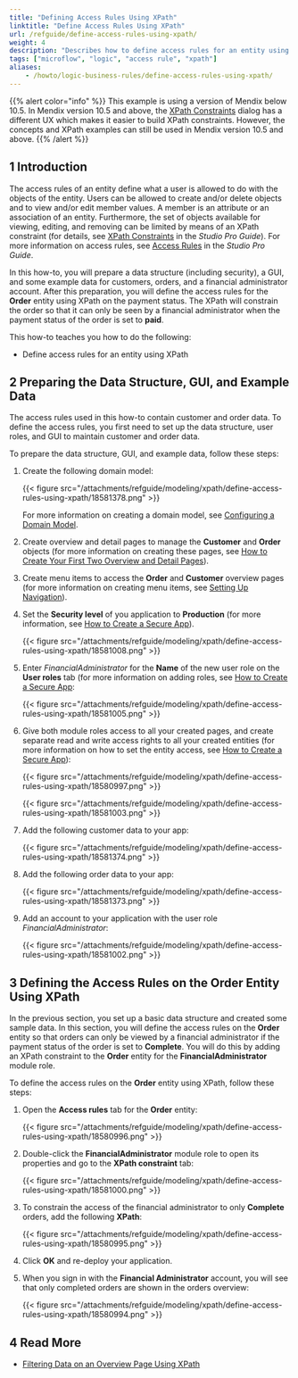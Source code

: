 ```yaml
---
title: "Defining Access Rules Using XPath"
linktitle: "Define Access Rules Using XPath"
url: /refguide/define-access-rules-using-xpath/
weight: 4
description: "Describes how to define access rules for an entity using an XPath constraint."
tags: ["microflow", "logic", "access rule", "xpath"]
aliases:
    - /howto/logic-business-rules/define-access-rules-using-xpath/
---
```


{{% alert color="info" %}}
This example is using a version of Mendix below 10.5. In Mendix version 10.5 and above, the [XPath Constraints](/refguide/xpath-constraints/) dialog has a different UX which makes it easier to build XPath constraints. However, the concepts and XPath examples can still be used in Mendix version 10.5 and above.
{{% /alert %}}

## 1 Introduction

The access rules of an entity define what a user is allowed to do with the objects of the entity. Users can be allowed to create and/or delete objects and to view and/or edit member values. A member is an attribute or an association of an entity. Furthermore, the set of objects available for viewing, editing, and removing can be limited by means of an XPath constraint (for details, see [XPath Constraints](/refguide/xpath-constraints/) in the *Studio Pro Guide*). For more information on access rules, see [Access Rules](/refguide/access-rules/) in the *Studio Pro Guide*.

In this how-to, you will prepare a data structure (including security), a GUI, and some example data for customers, orders, and a financial administrator account. After this preparation, you will define the access rules for the **Order** entity using XPath on the payment status. The XPath will constrain the order so that it can only be seen by a financial administrator when the payment status of the order is set to **paid**.

This how-to teaches you how to do the following:

* Define access rules for an entity using XPath

## 2 Preparing the Data Structure, GUI, and Example Data

The access rules used in this how-to contain customer and order data. To define the access rules, you first need to set up the data structure, user roles, and GUI to maintain customer and order data.

To prepare the data structure, GUI, and example data, follow these steps:

1. Create the following domain model:

    {{< figure src="/attachments/refguide/modeling/xpath/define-access-rules-using-xpath/18581378.png" >}}

    For more information on creating a domain model, see [Configuring a Domain Model](/refguide/configuring-a-domain-model/).
2. Create overview and detail pages to manage the **Customer** and **Order** objects (for more information on creating these pages, see [How to Create Your First Two Overview and Detail Pages](/howto/front-end/create-your-first-two-overview-and-detail-pages/)).
3. Create menu items to access the **Order** and **Customer** overview pages (for more information on creating menu items, see [Setting Up Navigation](/refguide/setting-up-the-navigation-structure/)).
4. Set the **Security level** of you application to **Production** (for more information, see [How to Create a Secure App](/howto/security/create-a-secure-app/)).

    {{< figure src="/attachments/refguide/modeling/xpath/define-access-rules-using-xpath/18581008.png" >}}

5. Enter *FinancialAdministrator* for the **Name** of the new user role on the **User roles** tab (for more information on adding roles, see [How to Create a Secure App](/howto/security/create-a-secure-app/):

    {{< figure src="/attachments/refguide/modeling/xpath/define-access-rules-using-xpath/18581005.png" >}}

6. Give both module roles access to all your created pages, and create separate read and write access rights to all your created entities (for more information on how to set the entity access, see [How to Create a Secure App](/howto/security/create-a-secure-app/)):

    {{< figure src="/attachments/refguide/modeling/xpath/define-access-rules-using-xpath/18580997.png" >}}

    {{< figure src="/attachments/refguide/modeling/xpath/define-access-rules-using-xpath/18581003.png" >}}

7. Add the following customer data to your app:

    {{< figure src="/attachments/refguide/modeling/xpath/define-access-rules-using-xpath/18581374.png" >}}

8. Add the following order data to your app:

    {{< figure src="/attachments/refguide/modeling/xpath/define-access-rules-using-xpath/18581373.png" >}}

9. Add an account to your application with the user role *FinancialAdministrator*:

    {{< figure src="/attachments/refguide/modeling/xpath/define-access-rules-using-xpath/18581002.png" >}}

## 3 Defining the Access Rules on the Order Entity Using XPath

In the previous section, you set up a basic data structure and created some sample data. In this section, you will define the access rules on the **Order** entity so that orders can only be viewed by a financial administrator if the payment status of the order is set to **Complete**. You will do this by adding an XPath constraint to the **Order** entity for the **FinancialAdministrator** module role.

To define the access rules on the **Order** entity using XPath, follow these steps:

1. Open the **Access rules** tab for the **Order** entity:

    {{< figure src="/attachments/refguide/modeling/xpath/define-access-rules-using-xpath/18580996.png" >}}

2. Double-click the **FinancialAdministrator** module role to open its properties and go to the **XPath constraint** tab:

    {{< figure src="/attachments/refguide/modeling/xpath/define-access-rules-using-xpath/18581000.png" >}}

3. To constrain the access of the financial administrator to only **Complete** orders, add the following **XPath**:

    {{< figure src="/attachments/refguide/modeling/xpath/define-access-rules-using-xpath/18580995.png" >}}

4. Click **OK** and re-deploy your application.
5. When you sign in with the **Financial Administrator** account, you will see that only completed orders are shown in the orders overview:

    {{< figure src="/attachments/refguide/modeling/xpath/define-access-rules-using-xpath/18580994.png" >}}

## 4 Read More

* [Filtering Data on an Overview Page Using XPath](/refguide/filtering-data-on-an-overview-page/)
